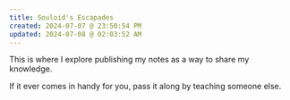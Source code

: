 ```yaml
---
title: Souloid's Escapades
created: 2024-07-07 @ 23:50:54 PM
updated: 2024-07-08 @ 02:03:52 AM
---
```


This is where I explore publishing my notes as a way to share my knowledge.

If it ever comes in handy for you, pass it along by teaching someone else.